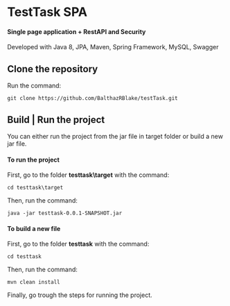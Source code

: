 # TestTask SPA

#### Single page application + RestAPI and Security
Developed with Java 8, JPA, Maven, Spring Framework, MySQL, Swagger


## Clone the repository
Run the command:
```
git clone https://github.com/BalthazRBlake/testTask.git
```

## Build | Run the project

You can either run the project from the jar file in target folder or build a new jar file.

#### To run the project
First, go to the folder **testtask\target** with the command:
```
cd testtask\target
```
Then, run the command:
```
java -jar testtask-0.0.1-SNAPSHOT.jar
```

#### To build a new file
First, go to the folder **testtask** with the command:
```
cd testtask
```
Then, run the command:
```
mvn clean install
```
Finally, go trough the steps for running the project.

